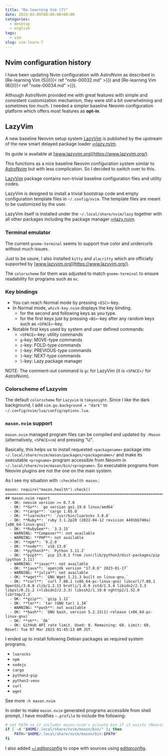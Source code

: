 ```yaml
---
title: "Re-learning Vim (7)"
date: 2023-03-05T00:00:00+00:00
categories:
  - desktop
  - english
tags:
  - vim
slug: vim-learn-7
---
```


## Nvim configuration history

I have been updating Nvim configuration with AstroNvim as described in
[Re-learning Vim (5)]({{< ref "note-00032.md" >}}) and 
[Re-learning Vim (6)]({{< ref "note-00034.md" >}}).

Although AstroNvim provided me with great features with simple and consistent
customization mechanism, they were still a bit overwhelming and sometimes too
much.  I needed a simpler baseline Neovim configuration platform which offers
most features as **opt-in**.

## LazyVim

A new baseline Neovim setup system
[LazyVim](https://github.com/LazyVim/LazyVim) is published by the upstream of
the new smart delayed package loader
[💤lazy.nvim](https://github.com/folke/lazy.nvim).

Its guide is available at [www.lazyvim.org](https://www.lazyvim.org/).

This functions as a nice baseline Neovim configuration system similar to
[AstroNvim](https://github.com/AstroNvim/AstroNvim) but with less complication.
So I decided to switch over to this.

[LazyVim](https://github.com/LazyVim/LazyVim) package contains non-trivial
baseline configuration files and utility codes.

LazyVim is designed to install a trivial bootstrap code and empty configuration
template files in `~/.config/nvim`. The template files are meant to be
customized by the user.

LazyVim itself is installed under the `~/.local/share/nvim/lazy` together with
all other packages including the package manager
[💤lazy.nvim](https://github.com/folke/lazy.nvim).

### Terminal emulator

The current `gnome-terminal` seems to support true color and undercurls without
much issues.

Just to be usure, I also installed `kitty` and `alacritty` which are officially
supported by [www.lazyvim.org](https://www.lazyvim.org/).

The `colorscheme` for them was adjusted to match `gnome-terminal` to ensure
readability for programs such as `mc`.

### Key bindings

* You can reach Normal mode by pressing `<ESC>`-key.
* In Normal mode, `which-key.nvim` displays the key binding.
  * for the second and following keys as you type.
  * for the first keys just by pressing `<BS>`-key after any random keys such as `<SPACE>`-key.
* Notable first keys used by system and user defined commands:
  * `<SPACE>`-key: utility commands
  * `g`-key: MOVE-type commands
  * `z`-key: FOLD-type commands
  * `[`-key: PREVIOUS-type commands
  * `]`-key: NEXT-type commands
  * `l`-key: Lazy package manager

NOTE: The comment-out command is `gc` for LazyVim (it is `<SPACE>/` for AstroNvim).

### Colorscheme of Lazyvim

The default `colorscheme` for `Lazyvim` is `tokyonight`.  Since I like the
dark background, I add `vim.go.background = "dark"` to
`~/.config/nvim/lua/config/options.lua`.

### `mason.nvim` support

`mason.nvim` managed program files can be compiled and updated by `:Mason`
(alternatively, `<SPACE>cm`) and pressing "U".

Basically, this helps us to install requested `<packagename>` package into
`~/.local/share/nvim/mason/packages/<packagename>/` and make its executable
`<progname>` program accessible from Neovim in
`~/.local/share/nvim/mason/bin/<progname>`. So executable programs from Neovim
plugins are not the one on the main system.

As I see my situation with `:checkhelth mason`.:
```text
mason: require("mason.health").check()
========================================================================
## mason.nvim report
  - OK: neovim version >= 0.7.0
  - OK: **Go**: `go version go1.19.6 linux/amd64`
  - OK: **cargo**: `cargo 1.65.0`
  - OK: **luarocks**: `/usr/bin/luarocks 3.8.0`
  - OK: **Ruby**: `ruby 3.1.2p20 (2022-04-12 revision 4491bb740a) [x86_64-linux-gnu]`
  - OK: **RubyGem**: `3.3.15`
  - WARNING: **Composer**: not available
  - WARNING: **PHP**: not available
  - OK: **npm**: `9.2.0`
  - OK: **node**: `v18.13.0`
  - OK: **python3**: `Python 3.11.2`
  - OK: **pip3**: `pip 23.0.1 from /usr/lib/python3/dist-packages/pip (python 3.11)`
  - WARNING: **javac**: not available
  - OK: **java**: `openjdk version "17.0.6" 2023-01-17`
  - WARNING: **julia**: not available
  - OK: **wget**: `GNU Wget 1.21.3 built on linux-gnu.`
  - OK: **curl**: `curl 7.88.1 (x86_64-pc-linux-gnu) libcurl/7.88.1 OpenSSL/3.0.8 zlib/1.2.13 brotli/1.0.9 zstd/1.5.4 libidn2/2.3.3 libpsl/0.21.2 (+libidn2/2.3.3) libssh2/1.10.0 nghttp2/1.52.0 librtmp/2.3`
  - OK: **gzip**: `gzip 1.12`
  - OK: **tar**: `tar (GNU tar) 1.34`
  - WARNING: **pwsh**: not available
  - OK: **bash**: `GNU bash, version 5.2.15(1)-release (x86_64-pc-linux-gnu)`
  - OK: **sh**: `Ok`
  - OK: GitHub API rate limit. Used: 0. Remaining: 60. Limit: 60. Reset: Tue 07 Mar 2023 01:45:13 AM JST.
```

I ended up to install following Debian packages as required system programs.

- `luarocks`
- `npm`
- `nodejs`
- `cargo`
- `python3-pip`
- `python3-venv`
- `curl`
- `wget`

See more `:h mason.nvim`

In order to make `mason.nvim` generated programs accessible from shell
prompt, I have modifies `~.profile` to include the following:

```sh
# set PATH so it includes mason.nvim's private bin if it exists (Neovim/mason.nvim)
if [ -d "$HOME/.local/share/nvim/mason/bin/" ]; then
    PATH="$HOME/.local/share/nvim/mason/bin:$PATH"
fi
```

I also added
[~/.editorconfig](https://github.com/osamuaoki/osamu-utils/blob/main/dot/.editorconfig)
to cope with sources using [editorconfig](https://editorconfig.org/).

<!-- vim: set sw=4 sts=4 ai si et tw=79 ft=markdown: -->
